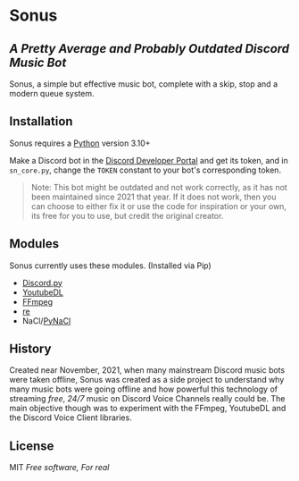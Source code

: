# Sonus
## _A Pretty Average and Probably Outdated Discord Music Bot_

Sonus, a simple but effective music bot, complete with a skip, stop and a modern queue system.

## Installation
Sonus requires a [Python](https://www.python.org/downloads/) version 3.10+

Make a Discord bot in the [Discord Developer Portal](https://discord.com/developers/docs/intro) and get its token, and in `sn_core.py`, change the `TOKEN` constant to your bot's  corresponding token.

> Note: This bot might be outdated and not work correctly, as it has not been maintained since 2021 that year. If it does not work, then you can choose to either fix it or use the code for inspiration or your own, its free for you to use, but credit the  original creator. 

## Modules
Sonus currently uses these modules. (Installed via Pip)
- [Discord.py](https://discordpy.readthedocs.io/)
- [YoutubeDL](https://github.com/ytdl-org/youtube-dl)
- [FFmpeg](https://github.com/kkroening/ffmpeg-python)
- [re](https://pypi.org/project/regex/)
- NaCl/[PyNaCl](https://pypi.org/project/PyNaCl/)

## History
 Created near November, 2021,  when many mainstream Discord music bots were taken offline, Sonus was created as a side project to understand why many music bots were going offline and how powerful this technology of streaming _free_, _24/7_ music on Discord Voice Channels really could be. The main objective though was to experiment with the FFmpeg, YoutubeDL and the Discord Voice Client libraries.
 
 ## License
 MIT
_Free software, For real_
